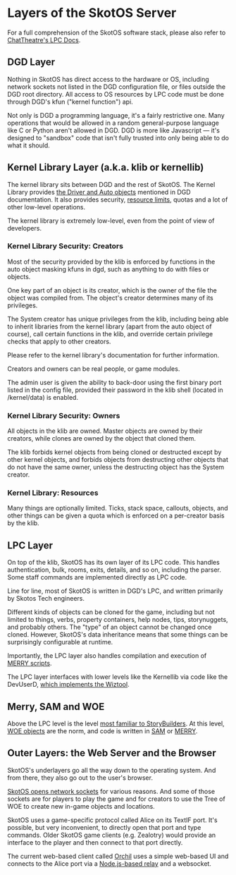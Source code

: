 # Layers of the SkotOS Server

For a full comprehension of the SkotOS software stack, please also refer to [ChatTheatre's LPC Docs](https://ChatTheatre.github.io/lpc-doc).

## DGD Layer

Nothing in SkotOS has direct access to the hardware or OS, including network sockets not listed in the DGD configuration file, or files outside the DGD root directory. All access to OS resources by LPC code must be done through DGD's kfun ("kernel function") api.

Not only is DGD a programming language, it's a fairly restrictive one. Many operations that would be allowed in a random general-purpose language like C or Python aren't allowed in DGD. DGD is more like Javascript &mdash; it's designed to "sandbox" code that isn't fully trusted into only being able to do what it should.

## Kernel Library Layer (a.k.a. klib or kernellib)

The kernel library sits between DGD and the rest of SkotOS. The Kernel Library provides [the Driver and Auto objects](https://noahgibbs.github.io/self_conscious_dgd/20_AutoDriver.html) mentioned in DGD documentation. It also provides security, [resource limits](https://noahgibbs.github.io/self_conscious_dgd/16_Rlimits.html), quotas and a lot of other low-level operations.

The kernel library is extremely low-level, even from the point of view of developers.

### Kernel Library Security: Creators

Most of the security provided by the klib is enforced by functions in the auto object masking kfuns in dgd, such as anything to do with files or objects.

One key part of an object is its creator, which is the owner of the file the object was compiled from. The object's creator determines many of its privileges.

The System creator has unique privileges from the klib, including being able to inherit libraries from the kernel library (apart from the auto object of course), call certain functions in the klib, and override certain privilege checks that apply to other creators.

Please refer to the kernel library's documentation for further information.

Creators and owners can be real people, or game modules.

The admin user is given the ability to back-door using the first binary port listed in the config file, provided their password in the klib shell (located in /kernel/data) is enabled.

### Kernel Library Security: Owners

All objects in the klib are owned.  Master objects are owned by their creators, while clones are owned by the object that cloned them.

The klib forbids kernel objects from being cloned or destructed except by other kernel objects, and forbids objects from destructing other objects that do not have the same owner, unless the destructing object has the System creator.

### Kernel Library: Resources

Many things are optionally limited.  Ticks, stack space, callouts, objects, and other things can be given a quota which is enforced on a per-creator basis by the klib.

## LPC Layer

On top of the klib, SkotOS has its own layer of its LPC code. This handles authentication, bulk, rooms, exits, details, and so on, including the parser. Some staff commands are implemented directly as LPC code.

Line for line, most of SkotOS is written in DGD's LPC, and written primarily by Skotos Tech engineers.

Different kinds of objects can be cloned for the game, including but not limited to things, verbs, property containers, help nodes, tips, storynuggets, and probably others.  The "type" of an object cannot be changed once cloned.  However, SkotOS's data inheritance means that some things can be surprisingly configurable at runtime.

Importantly, the LPC layer also handles compilation and execution of [MERRY scripts](../Story_Builder/MerrySystem.md).

The LPC layer interfaces with lower levels like the Kernellib via code like the DevUserD, [which implements the Wiztool](../Developer/SkotOS_Wiztool.md).

## Merry, SAM and WOE

Above the LPC level is the level [most familiar to StoryBuilders](../Story_Builder/). At this level, [WOE objects](../Story_Builder/woe_workflow.md) are the norm, and code is written in [SAM](../Story_Builder/QuickSummarySAMSystem.md) or [MERRY](../Story_Builder/MerrySystem.md).

## Outer Layers: the Web Server and the Browser

SkotOS's underlayers go all the way down to the operating system. And from there, they also go out to the user's browser.

[SkotOS opens network sockets](../Developer/SkotOS_Ports.md) for various reasons. And some of those sockets are for players to play the game and for creators to use the Tree of WOE to create new in-game objects and locations.

SkotOS uses a game-specific protocol called Alice on its TextIF port. It's possible, but very inconvenient, to directly open that port and type commands. Older SkotOS game clients (e.g. Zealotry) would provide an interface to the player and then connect to that port directly.

The current web-based client called [Orchil](https://github.com/ChatTheatre/orchil) uses a simple web-based UI and connects to the Alice port via a [Node.js-based relay](https://github.com/ChatTheatre/websocket-to-tcp-tunnel) and a websocket.
